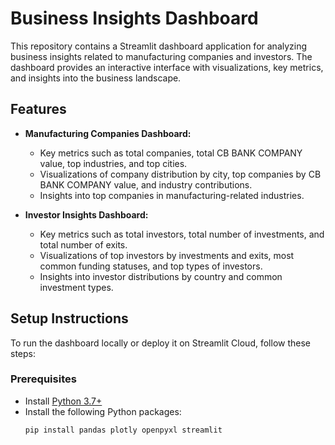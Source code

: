 # Business Insights Dashboard

This repository contains a Streamlit dashboard application for analyzing business insights related to manufacturing companies and investors. The dashboard provides an interactive interface with visualizations, key metrics, and insights into the business landscape.

## Features

- **Manufacturing Companies Dashboard:**
  - Key metrics such as total companies, total CB BANK COMPANY value, top industries, and top cities.
  - Visualizations of company distribution by city, top companies by CB BANK COMPANY value, and industry contributions.
  - Insights into top companies in manufacturing-related industries.

- **Investor Insights Dashboard:**
  - Key metrics such as total investors, total number of investments, and total number of exits.
  - Visualizations of top investors by investments and exits, most common funding statuses, and top types of investors.
  - Insights into investor distributions by country and common investment types.

## Setup Instructions

To run the dashboard locally or deploy it on Streamlit Cloud, follow these steps:

### Prerequisites

- Install [Python 3.7+](https://www.python.org/downloads/)
- Install the following Python packages:
  ```bash
  pip install pandas plotly openpyxl streamlit
